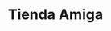 ---
title: "Tienda Amiga"
url: /el-alto/tienda-amiga-avenida-julio-cesar-valdez/
shop: Allgemein
---